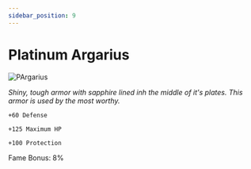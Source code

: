 ```yaml
---
sidebar_position: 9
---
```


# Platinum Argarius

![PArgarius](https://vwiki.valorserver.com/api/item/picture/platinum%20argarius)

<i>Shiny, tough armor with sapphire lined inh the middle of it's plates. This armor is used by the most worthy.</i>

    +60 Defense
    
    +125 Maximum HP
    
    +100 Protection
    
Fame Bonus: 8%

